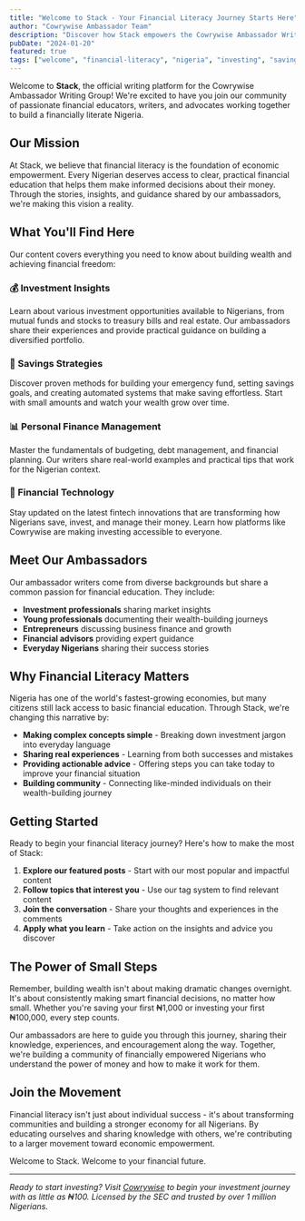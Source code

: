 ```yaml
---
title: "Welcome to Stack - Your Financial Literacy Journey Starts Here"
author: "Cowrywise Ambassador Team"
description: "Discover how Stack empowers the Cowrywise Ambassador Writing Group to share financial wisdom and build a financially literate Nigeria."
pubDate: "2024-01-20"
featured: true
tags: ["welcome", "financial-literacy", "nigeria", "investing", "savings"]
---
```


Welcome to **Stack**, the official writing platform for the Cowrywise Ambassador Writing Group! We're excited to have you join our community of passionate financial educators, writers, and advocates working together to build a financially literate Nigeria.

## Our Mission

At Stack, we believe that financial literacy is the foundation of economic empowerment. Every Nigerian deserves access to clear, practical financial education that helps them make informed decisions about their money. Through the stories, insights, and guidance shared by our ambassadors, we're making this vision a reality.

## What You'll Find Here

Our content covers everything you need to know about building wealth and achieving financial freedom:

### 💰 Investment Insights
Learn about various investment opportunities available to Nigerians, from mutual funds and stocks to treasury bills and real estate. Our ambassadors share their experiences and provide practical guidance on building a diversified portfolio.

### 🏦 Savings Strategies
Discover proven methods for building your emergency fund, setting savings goals, and creating automated systems that make saving effortless. Start with small amounts and watch your wealth grow over time.

### 📊 Personal Finance Management
Master the fundamentals of budgeting, debt management, and financial planning. Our writers share real-world examples and practical tips that work for the Nigerian context.

### 🚀 Financial Technology
Stay updated on the latest fintech innovations that are transforming how Nigerians save, invest, and manage their money. Learn how platforms like Cowrywise are making investing accessible to everyone.

## Meet Our Ambassadors

Our ambassador writers come from diverse backgrounds but share a common passion for financial education. They include:

- **Investment professionals** sharing market insights
- **Young professionals** documenting their wealth-building journeys  
- **Entrepreneurs** discussing business finance and growth
- **Financial advisors** providing expert guidance
- **Everyday Nigerians** sharing their success stories

## Why Financial Literacy Matters

Nigeria has one of the world's fastest-growing economies, but many citizens still lack access to basic financial education. Through Stack, we're changing this narrative by:

- **Making complex concepts simple** - Breaking down investment jargon into everyday language
- **Sharing real experiences** - Learning from both successes and mistakes
- **Providing actionable advice** - Offering steps you can take today to improve your financial situation
- **Building community** - Connecting like-minded individuals on their wealth-building journey

## Getting Started

Ready to begin your financial literacy journey? Here's how to make the most of Stack:

1. **Explore our featured posts** - Start with our most popular and impactful content
2. **Follow topics that interest you** - Use our tag system to find relevant content
3. **Join the conversation** - Share your thoughts and experiences in the comments
4. **Apply what you learn** - Take action on the insights and advice you discover

## The Power of Small Steps

Remember, building wealth isn't about making dramatic changes overnight. It's about consistently making smart financial decisions, no matter how small. Whether you're saving your first ₦1,000 or investing your first ₦100,000, every step counts.

Our ambassadors are here to guide you through this journey, sharing their knowledge, experiences, and encouragement along the way. Together, we're building a community of financially empowered Nigerians who understand the power of money and how to make it work for them.

## Join the Movement

Financial literacy isn't just about individual success - it's about transforming communities and building a stronger economy for all Nigerians. By educating ourselves and sharing knowledge with others, we're contributing to a larger movement toward economic empowerment.

Welcome to Stack. Welcome to your financial future.

---

*Ready to start investing? Visit [Cowrywise](https://cowrywise.com) to begin your investment journey with as little as ₦100. Licensed by the SEC and trusted by over 1 million Nigerians.*